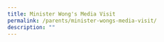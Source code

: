 ```yaml
---
title: Minister Wong's Media Visit
permalink: /parents/minister-wongs-media-visit/
description: ""
---
```

